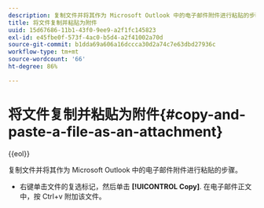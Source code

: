 ```yaml
---
description: 复制文件并将其作为 Microsoft Outlook 中的电子邮件附件进行粘贴的步骤。
title: 将文件复制并粘贴为附件
uuid: 15d67686-11b1-43f0-9ee9-a2f1fc145823
exl-id: e45fbe0f-573f-4ac0-b5d4-a2f41002a70d
source-git-commit: b1dda69a606a16dccca30d2a74c7e63dbd27936c
workflow-type: tm+mt
source-wordcount: '66'
ht-degree: 86%

---
```


# 将文件复制并粘贴为附件{#copy-and-paste-a-file-as-an-attachment}

{{eol}}

复制文件并将其作为 Microsoft Outlook 中的电子邮件附件进行粘贴的步骤。

* 右键单击文件的复选标记，然后单击 **[!UICONTROL Copy]**. 在电子邮件正文中，按 Ctrl+v 附加该文件。

